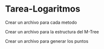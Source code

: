 # Tarea-Logaritmos

Crear un archivo para cada metodo

Crear un archivo para la estructura del M-Tree

Crear un archivo para generar los puntos
